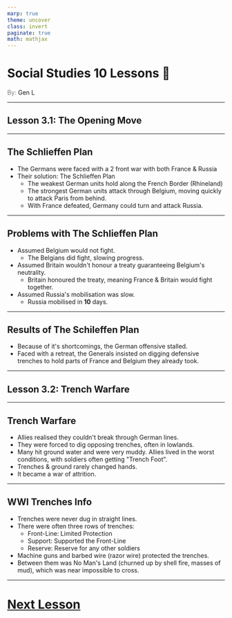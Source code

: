 ```yaml
---
marp: true
theme: uncover
class: invert
paginate: true
math: mathjax
---
```


# <!--fit-->Social Studies 10 Lessons :book:

<span style="color:grey">By:</span> Gen L

<!--_footer: In partnership with Hyperion University, 2023-->

---

## Lesson 3.1: The Opening Move

---

## The Schlieffen Plan

* The Germans were faced with a 2 front war with both France & Russia
* Their solution: The Schlieffen Plan
    * The weakest German units hold along the French Border (Rhineland)
    * The strongest German units attack through Belgium, moving quickly to attack Paris from behind.
    * With France defeated, Germany could turn and attack Russia.

---

## Problems with The Schlieffen Plan

* Assumed Belgium would not fight.
    * The Belgians did fight, slowing progress.
* Assumed Britain wouldn't honour a treaty guaranteeing Belgium's neutrality.
    * Britain honoured the treaty, meaning France & Britain would fight together.
* Assumed Russia's mobilisation was slow.
    * Russia mobilised in **10** days.

---

## Results of The Schileffen Plan

* Because of it's shortcomings, the German offensive stalled.
* Faced with a retreat, the Generals insisted on digging defensive trenches to hold parts of France and Belgium they already took.

---

## Lesson 3.2: Trench Warfare

---

## Trench Warfare

* Allies realised they couldn't break through German lines.
* They were forced to dig opposing trenches, often in lowlands.
* Many hit ground water and were very muddy. Allies lived in the worst conditions, with soldiers often getting "Trench Foot".
* Trenches & ground rarely changed hands.
* It became a war of attrition.

---

## WWI Trenches Info

* Trenches were never dug in straight lines.
* There were often three rows of trenches:
    * Front-Line: Limited Protection
    * Support: Supported the Front-Line
    * Reserve: Reserve for any other soldiers
* Machine guns and barbed wire (razor wire) protected the trenches.
* Between them was No Man's Land (churned up by shell fire, masses of mud), which was near impossible to cross.

---

# [Next Lesson](Lesson%204.html)
